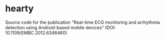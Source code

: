 # hearty
Source code for the publication "Real-time ECG monitoring and arrhythmia detection using Android-based mobile devices" (DOI: 10.1109/EMBC.2012.6346460)
